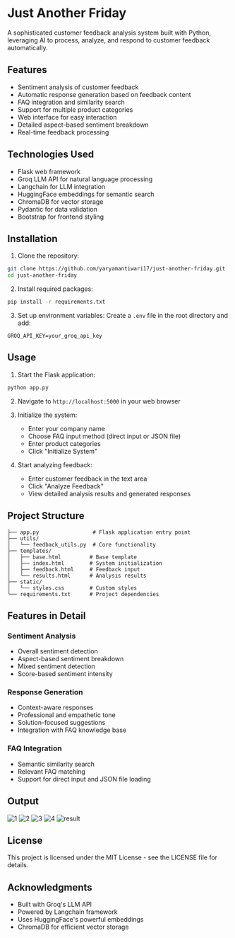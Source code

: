 # Just Another Friday

A sophisticated customer feedback analysis system built with Python, leveraging AI to process, analyze, and respond to customer feedback automatically.

## Features

- Sentiment analysis of customer feedback
- Automatic response generation based on feedback content
- FAQ integration and similarity search
- Support for multiple product categories
- Web interface for easy interaction
- Detailed aspect-based sentiment breakdown
- Real-time feedback processing

## Technologies Used

- Flask web framework
- Groq LLM API for natural language processing
- Langchain for LLM integration
- HuggingFace embeddings for semantic search
- ChromaDB for vector storage
- Pydantic for data validation
- Bootstrap for frontend styling

## Installation

1. Clone the repository:
```bash
git clone https://github.com/yaryamantiwari17/just-another-friday.git
cd just-another-friday
```

2. Install required packages:
```bash
pip install -r requirements.txt
```

3. Set up environment variables:
Create a `.env` file in the root directory and add:
```
GROQ_API_KEY=your_groq_api_key
```

## Usage

1. Start the Flask application:
```bash
python app.py
```

2. Navigate to `http://localhost:5000` in your web browser

3. Initialize the system:
   - Enter your company name
   - Choose FAQ input method (direct input or JSON file)
   - Enter product categories
   - Click "Initialize System"

4. Start analyzing feedback:
   - Enter customer feedback in the text area
   - Click "Analyze Feedback"
   - View detailed analysis results and generated responses

## Project Structure

```
├── app.py                 # Flask application entry point
├── utils/
│   └── feedback_utils.py  # Core functionality
├── templates/
│   ├── base.html         # Base template
│   ├── index.html        # System initialization
│   ├── feedback.html     # Feedback input
│   └── results.html      # Analysis results
├── static/
│   └── styles.css        # Custom styles
└── requirements.txt      # Project dependencies
```

## Features in Detail

### Sentiment Analysis
- Overall sentiment detection
- Aspect-based sentiment breakdown
- Mixed sentiment detection
- Score-based sentiment intensity

### Response Generation
- Context-aware responses
- Professional and empathetic tone
- Solution-focused suggestions
- Integration with FAQ knowledge base

### FAQ Integration
- Semantic similarity search
- Relevant FAQ matching
- Support for direct input and JSON file loading

## Output
![1](https://github.com/user-attachments/assets/6de0e671-1323-4c1d-8984-654d4767c79e)
![2](https://github.com/user-attachments/assets/0ce086c2-1f6e-4969-90bd-ed0a3df8a754)
![3](https://github.com/user-attachments/assets/07d9251a-981b-4dd9-aaa0-2ceec82c5229)
![4](https://github.com/user-attachments/assets/148afcae-73fb-4dc5-a805-74cfa53c72d5)
![result](https://github.com/user-attachments/assets/d3b4fbbf-cd18-417d-b8a6-42dce0fb9e2b)






## License

This project is licensed under the MIT License - see the LICENSE file for details.

## Acknowledgments

- Built with Groq's LLM API
- Powered by Langchain framework
- Uses HuggingFace's powerful embeddings
- ChromaDB for efficient vector storage
